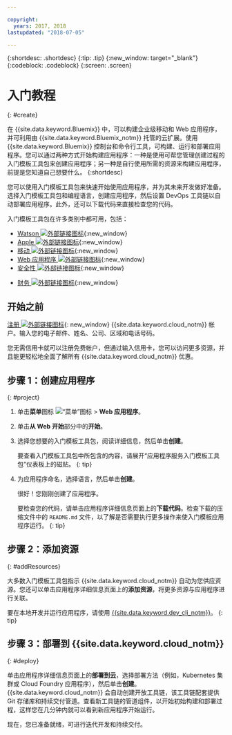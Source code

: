 ```yaml
---

copyright:
  years: 2017, 2018
lastupdated: "2018-07-05"

---
```


{:shortdesc: .shortdesc}
{:tip: .tip}
{:new_window: target="_blank"}
{:codeblock: .codeblock}
{:screen: .screen}

# 入门教程
{: #create}

在 {{site.data.keyword.Bluemix}} 中，可以构建企业级移动和 Web 应用程序，并可利用由 {{site.data.keyword.Bluemix_notm}} 托管的云扩展。使用 {{site.data.keyword.Bluemix}} 控制台和命令行工具，可构建、运行和部署应用程序。您可以通过两种方式开始构建应用程序：一种是使用可帮您管理创建过程的入门模板工具包来创建应用程序；另一种是自行使用所需的资源来构建应用程序，前提是您知道自己想要什么。
{:shortdesc}

您可以使用入门模板工具包来快速开始使用应用程序，并为其未来开发做好准备。选择入门模板工具包和编程语言，创建应用程序，然后设置 DevOps 工具链以自动部署应用程序。此外，还可以下载代码来直接检查您的代码。

入门模板工具包在许多类别中都可用，包括：

* [Watson ![外部链接图标](../icons/launch-glyph.svg "外部链接图标")](https://console.bluemix.net/developer/watson){:new_window}
* [Apple ![外部链接图标](../icons/launch-glyph.svg "外部链接图标")](https://console.bluemix.net/developer/appledevelopment){:new_window}
* [移动 ![外部链接图标](../icons/launch-glyph.svg "外部链接图标")](https://console.bluemix.net/developer/mobile){:new_window}
* [Web 应用程序 ![外部链接图标](../icons/launch-glyph.svg "外部链接图标")](https://console.bluemix.net/developer/appservice){:new_window}
* [安全性 ![外部链接图标](../icons/launch-glyph.svg "外部链接图标")](https://console.bluemix.net/developer/security){:new_window}
<!--* [Watson Data Platform developer console](https://console.bluemix.net/developer/dataplatform)-->
* [财务 ![外部链接图标](../icons/launch-glyph.svg "外部链接图标")](https://console.bluemix.net/developer/finance){:new_window}

## 开始之前

[注册 ![外部链接图标](../icons/launch-glyph.svg "外部链接图标")](https://console.bluemix.net){: new_window} {{site.data.keyword.cloud_notm}} 帐户。输入您的电子邮件、姓名、公司、区域和电话号码。

您无需信用卡就可以注册免费帐户，但通过输入信用卡，您可以访问更多资源，并且能更轻松地全面了解所有 {{site.data.keyword.cloud_notm}} 优惠。

## 步骤 1：创建应用程序
{: #project}

1. 单击**菜单**图标 ![“菜单”图标](../icons/icon_hamburger.svg) > **Web 应用程序**。

2. 单击**从 Web 开始**部分中的**开始**。

3. 选择您想要的入门模板工具包，阅读详细信息，然后单击**创建**。

   要查看入门模板工具包中所包含的内容，请展开“应用程序服务入门模板工具包”仪表板上的磁贴。
  {: tip}

4. 为应用程序命名，选择语言，然后单击**创建**。

   很好！您刚刚创建了应用程序。

   要检查您的代码，请单击应用程序详细信息页面上的**下载代码**。检查下载的压缩文件中的 `README.md` 文件，以了解是否需要执行更多操作来使入门模板应用程序运行。
   {: tip}

## 步骤 2：添加资源
{: #addResources}

大多数入门模板工具包指示 {{site.data.keyword.cloud_notm}} 自动为您供应资源。您还可以单击应用程序详细信息页面上的**添加资源**，将更多资源与应用程序进行关联。

要在本地开发并运行应用程序，请使用 [{{site.data.keyword.dev_cli_notm}}](../cli/idt/index.html)。
{: tip}

## 步骤 3：部署到 {{site.data.keyword.cloud_notm}}
{: #deploy}

单击应用程序详细信息页面上的**部署到云**，选择部署方法（例如，Kubernetes 集群或 Cloud Foundry 应用程序），然后单击**创建**。{{site.data.keyword.cloud_notm}} 会自动创建开放工具链，该工具链配套提供 Git 存储库和持续交付管道。查看新工具链的管道组件，以开始初始构建和部署过程，这样您在几分钟内就可以看到新应用程序开始运行。

现在，您已准备就绪，可进行迭代开发和持续交付。
